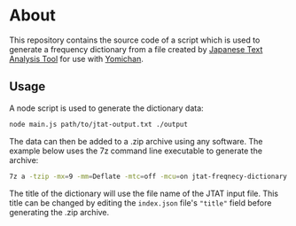 # About

This repository contains the source code of a script which is used to generate a frequency dictionary 
from a file created by [Japanese Text Analysis Tool](https://sourceforge.net/projects/japanesetextana/)
for use with [Yomichan](https://github.com/FooSoft/yomichan).

## Usage

A node script is used to generate the dictionary data:

```sh
node main.js path/to/jtat-output.txt ./output
```

The data can then be added to a .zip archive using any software.
The example below uses the 7z command line executable to generate the archive:

```sh
7z a -tzip -mx=9 -mm=Deflate -mtc=off -mcu=on jtat-freqnecy-dictionary.zip ./output/*.json
```

The title of the dictionary will use the file name of the JTAT input file.
This title can be changed by editing the `index.json` file's `"title"` field
before generating the .zip archive.
